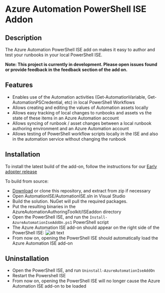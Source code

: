 # Azure Automation PowerShell ISE Addon

## Description

The Azure Automation PowerShell ISE add on makes it easy to author and test your runbooks in your local PowerShell ISE.

**Note: This project is currently in development. Please open issues found or provide feedback in the feedback section of the add on.**

## Features
* Enables use of the Automation activities (Get-AutomationVariable, Get-AutomationPSCredential, etc) in local PowerShell Workflows
* Allows creating and editing the values of Automation assets locally
* Allows easy tracking of local changes to runbooks and assets vs the state of these items in an Azure Automation account
* Allows syncing of runbook / asset changes between a local runbook authoring environment and an Azure Automation account
* Allows testing of PowerShell workflow scripts locally in the ISE and also in the automation service without changing the runbook


## Installation
To install the latest build of the add-on, follow the instructions for our [Early adopter release](https://github.com/azureautomation/azure-automation-ise-addon/releases/tag/v0.1.5)

To build from source:
* [Download](https://github.com/azureautomation/azure-automation-ise-addon/archive/master.zip) or clone this repository, and extract from zip if necessary
* Open AutomationISE/AutomationISE.sln in Visual Studio
* Build the solution. NuGet will pull the required packages.
* Put the resulting binaries in the AzureAutomationAuthoringToolkit/ISEaddon directory
* Open the PowerShell ISE, and run the `Install-AzureAutomationIseAddOn.ps1` PowerShell script
* The Azure Automation ISE add-on should appear on the right side of the PowerShell ISE:
![alt text](https://github.com/azureautomation/azure-automation-ise-addon/blob/master/Screenshots/Automation-Add-On.png " Azure Automation Add-On")
* From now on, opening the PowerShell ISE should automatically load the Azure Automation ISE add-on


## Uninstallation

* Open the PowerShell ISE, and run `Uninstall-AzureAutomationIseAddOn`
* Restart the Powershell ISE
* From now on, opening the PowerShell ISE will no longer cause the Azure Automation ISE add-on to be loaded
